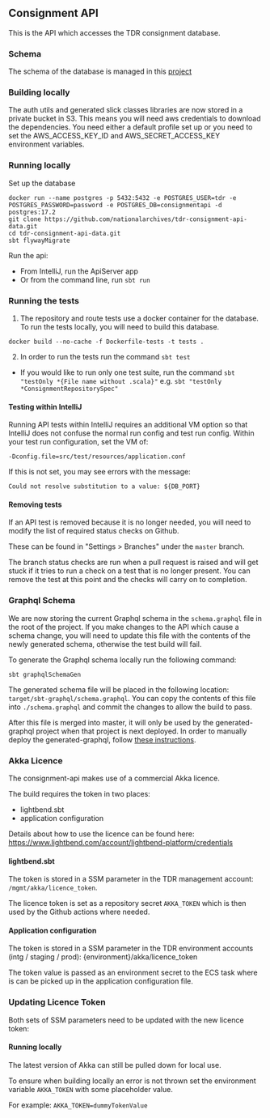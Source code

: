 ## Consignment API

This is the API which accesses the TDR consignment database. 

### Schema
The schema of the database is managed in this [project](https://github.com/nationalarchives/tdr-consignment-api-data)

### Building locally
The auth utils and generated slick classes libraries are now stored in a private bucket in S3. This means you will need aws credentials to download the dependencies.
You need either a default profile set up or you need to set the AWS_ACCESS_KEY_ID and AWS_SECRET_ACCESS_KEY environment variables. 

### Running locally

Set up the database
```
docker run --name postgres -p 5432:5432 -e POSTGRES_USER=tdr -e POSTGRES_PASSWORD=password -e POSTGRES_DB=consignmentapi -d postgres:17.2
git clone https://github.com/nationalarchives/tdr-consignment-api-data.git
cd tdr-consignment-api-data.git
sbt flywayMigrate
```

Run the api:

* From IntelliJ, run the ApiServer app
* Or from the command line, run `sbt run`

### Running the tests 

1. The repository and route tests use a docker container for the database. To run the tests locally, you will need to build this database.
```shell
docker build --no-cache -f Dockerfile-tests -t tests .
```

2. In order to run the tests run the command `sbt test`

* If you would like to run only one test suite, run the command `sbt "testOnly *{File name without .scala}"` e.g. `sbt "testOnly *ConsignmentRepositorySpec"`

#### Testing within IntelliJ

Running API tests within IntelliJ requires an additional VM option so that IntelliJ does not confuse the normal run config and test run config.
Within your test run configuration, set the VM of:

`-Dconfig.file=src/test/resources/application.conf`

If this is not set, you may see errors with the message: 

`Could not resolve substitution to a value: ${DB_PORT}`

#### Removing tests

If an API test is removed because it is no longer needed, you will need to modify the list of required status checks on Github.

These can be found in "Settings > Branches" under the `master` branch.

The branch status checks are run when a pull request is raised and will get stuck if it tries to run a check on a test that is no longer present. You can remove the test at this point and the checks will carry on to completion.   

### Graphql Schema

We are now storing the current Graphql schema in the `schema.graphql` file in the root of the project. If you make changes to the API which cause a schema change, you will need to update this file with the contents of the newly generated schema, otherwise the test build will fail.

To generate the Graphql schema locally run the following command:

`sbt graphqlSchemaGen`

The generated schema file will be placed in the following location: `target/sbt-graphql/schema.graphql`. You can copy the contents of this file into `./schema.graphql` and commit the changes to allow the build to pass.

After this file is merged into master, it will only be used by the generated-graphql project when that project is next deployed.
In order to manually deploy the generated-graphql, follow [these instructions](https://github.com/nationalarchives/tdr-generated-graphql).

### Akka Licence

The consignment-api makes use of a commercial Akka licence.

The build requires the token in two places:
* lightbend.sbt
* application configuration

Details about how to use the licence can be found here: https://www.lightbend.com/account/lightbend-platform/credentials

#### lightbend.sbt

The token is stored in a SSM parameter in the TDR management account: `/mgmt/akka/licence_token`.

The licence token is set as a repository secret `AKKA_TOKEN` which is then used by the Github actions where needed.

#### Application configuration

The token is stored in a SSM parameter in the TDR environment accounts (intg / staging / prod): {environment}/akka/licence_token

The token value is passed as an environment secret to the ECS task where is can be picked up in the application configuration file.

### Updating Licence Token

Both sets of SSM parameters need to be updated with the new licence token:

#### Running locally

The latest version of Akka can still be pulled down for local use. 

To ensure when building locally an error is not thrown set the environment variable `AKKA_TOKEN` with some placeholder value.

For example: `AKKA_TOKEN=dummyTokenValue`
